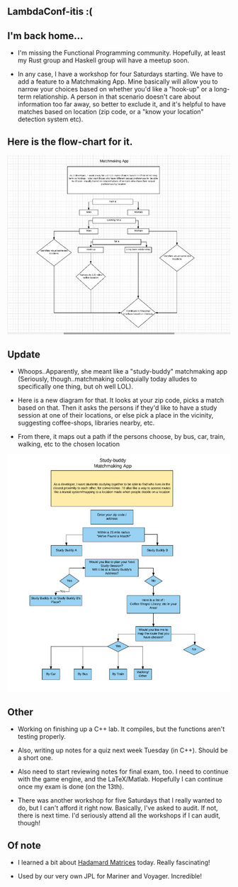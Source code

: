 ## LambdaConf-itis :(

## I'm back home...

- I'm missing the Functional Programming community. 
  Hopefully, at least my Rust group and Haskell group
  will have a meetup soon.
  
  
- In any case, I have a workshop for four Saturdays starting.
  We have to add a feature to a Matchmaking App.
  Mine basically will allow you to narrow your choices
  based on whether you'd like a "hook-up" or
  a long-term relationship. 
  A person in that scenario doesn't care about information
  too far away, so better to exclude it, and it's helpful
  to have matches based on location (zip code, 
  or a "know your location" detection system etc).
  
## Here is the flow-chart for it.

![matchme](/images/matchme.png)

## Update 

- Whoops..Apparently, she meant like a "study-buddy" matchmaking app
 (Seriously, though..matchmaking colloquially today alludes to specifically
 one thing, but oh well LOL).

- Here is a new diagram for that. It looks at your zip code, picks a 
  match based on that. Then it asks the persons if they'd like to have a
  study session at one of their locations, or else pick a place in the 
  vicinity, suggesting coffee-shops, libraries nearby, etc.
  
- From there, it maps out a path if the persons choose, by bus, car,
  train, walking, etc to the chosen location
  
![studybuddy](/images/studybuddy.png)

## Other

- Working on finishing up a C++ lab. 
  It compiles, but the functions aren't
  testing properly. 
  
- Also, writing up notes for a quiz 
  next week Tuesday (in C++). 
  Should be a short one.
  
- Also need to start reviewing notes for
  final exam, too. I need to continue
  with the game engine, and the 
  LaTeX/Matlab. Hopefully I can continue
  once my exam is done (on the 13th).
  
- There was another workshop for five 
  Saturdays that I really wanted to do,
  but I can't afford it right now. 
  Basically, I've asked to audit. 
  If not, there is next time.
  I'd seriously attend all the workshops
  if I can audit, though!
  
## Of note 

- I learned a bit about [Hadamard Matrices](http://mathworld.wolfram.com/HadamardMatrix.html) today. Really fascinating!

- Used by our very own JPL for Mariner and Voyager. Incredible! 

  
